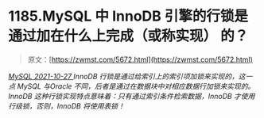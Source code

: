 <!--yml
category: 未分类
date: 0001-01-01 00:00:00
-->

# 1185.MySQL 中 InnoDB 引擎的行锁是通过加在什么上完成（或称实现） 的？

> 原文：[https://zwmst.com/5672.html](https://zwmst.com/5672.html)

   [ *MySQL* ](https://zwmst.com/mysql)*[ <time datetime="2021-10-28T01:20:36+08:00"> 2021-10-27 </time> ](https://zwmst.com/5672.html)  InnoDB 行锁是通过给索引上的索引项加锁来实现的，这一点 MySQL 与Oracle 不同，后者是通过在数据块中对相应数据行加锁来实现的。InnoDB 这种行锁实现特点意味着：只有通过索引条件检索数据，InnoDB 才使用行级锁，否则，InnoDB 将使用表锁！*